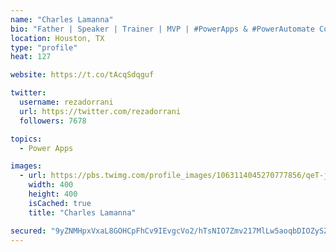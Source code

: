 ```yaml
---
name: "Charles Lamanna"
bio: "Father | Speaker | Trainer | MVP | #PowerApps & #PowerAutomate Community Super User | YouTuber Right-pointing triangle http://youtube.com/c/rezadorrani | Learn - Share - Clockwise rightwards and leftwards open circle arrows"
location: Houston, TX
type: "profile"
heat: 127

website: https://t.co/tAcqSdqguf

twitter:
  username: rezadorrani
  url: https://twitter.com/rezadorrani
  followers: 7678

topics:
  - Power Apps

images:
  - url: https://pbs.twimg.com/profile_images/1063114045270777856/qeT-jpWr_400x400.jpg
    width: 400
    height: 400
    isCached: true
    title: "Charles Lamanna"

secured: "9yZNMHpxVxaL8GOHCpFhCv9IEvgcVo2/hTsNIO7Zmv217MlLw5aoqbDIOZySZpPfmckq8aeSmWqE+wnx20tsOBr1JvyRg8YSSDuwzsy1pKowtaGGJIHyPtBS++CZ/MeYWhjx3C8EDh2cEZAD8NTg3xZidh+/ORFF04dn/jGcAZDyYHEgwcIeCmrJJWe/52br8/Ys62976fXM2kMncft0/fhd8DIH1Y/RTQfOzlvC7vWc+4h1NGZlVmhe84UB9LO8JNqdnLfYjyFpjSsV+Fz5oeFrDSKUVIgYoJs1w5t8G6dalKJqWQl9zR32xq99LkGhIr9vB2dwndE0Q6lBhBkwyN59SMhtvGfnjiyNT0+4WwfYHj5aZdD5zoUuPjeuDGftOoOTxoYjWFimK96Fc5sKxw==;/pZ5HVAJfU34Wl7yafYu2w=="
---
```


